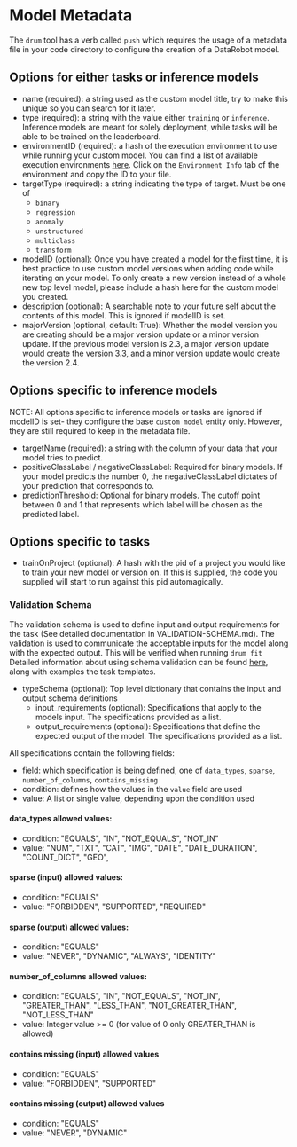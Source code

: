 # Model Metadata
The `drum` tool has a verb called `push` which requires the usage of a metadata file in your 
code directory to configure the creation of a DataRobot model. 
## Options for either tasks or inference models
* name (required): a string used as the custom model title, try to make this unique so you can search for it 
    later.
* type (required): a string with the value either `training` or `inference`. Inference models are meant for
solely deployment, while tasks will be able to be trained on the leaderboard. 
* environmentID (required): a hash of the execution environment to use while running your custom model. 
    You can find a list of available execution environments [here](https://app.datarobot.com/model-registry/custom-environments). 
    Click on the `Environment Info` tab of the environment and copy the ID to your file. 
* targetType (required): a string indicating the type of target.  Must be one of 
    - `binary`
    - `regression`
    - `anomaly`
    - `unstructured`
    - `multiclass`
    - `transform`
* modelID (optional): Once you have created a model for the first time, it is best practice to use 
custom model versions when adding code while iterating on your model. To only create a new version
instead of a whole new top level model, please include a hash here for the custom model you created.
* description (optional): A searchable note to your future self about the contents of this model. This is 
ignored if modelID is set. 
* majorVersion (optional, default: True): Whether the model version you are creating should be a 
major version update or a minor version update. If the previous model version is 2.3, a major version 
update would create the version 3.3, and a minor version update would create the version 2.4. 

## Options specific to inference models
NOTE: All options specific to inference models or tasks are ignored if modelID is set- they
configure the base `custom model` entity only. However, they are still required to keep in the
metadata file.
* targetName (required): a string with the column of your data that your model tries to predict. 
* positiveClassLabel / negativeClassLabel: Required for binary models. If your model predicts the 
 number 0, the negativeClassLabel dictates of your prediction that corresponds to. 
* predictionThreshold: Optional for binary models. The cutoff point between 0 and 1 that represents
which label will be chosen as the predicted label. 

## Options specific to tasks
* trainOnProject (optional): A hash with the pid of a project you would like to train your new model or version 
on. If this is supplied, the code you supplied will start to run against this pid automagically. 

### Validation Schema
The validation schema is used to define input and output requirements for the task (See detailed documentation in VALIDATION-SCHEMA.md).  The validation is used to
communicate the acceptable inputs for the model along with the expected output.  This will be verified when running `drum fit`
Detailed information about using schema validation can be found [here](#VALIDATION-SCHEMA.md), along with examples the task templates.
* typeSchema (optional): Top level dictionary that contains the input and output schema definitions
  * input_requirements (optional):  Specifications that apply to the models input.  The specifications provided as a list.
  * output_requirements (optional): Specifications that define the expected output of the model. The specifications provided as a list.
    
All specifications contain the following fields:
* field: which specification is being defined, one of `data_types`, `sparse`, `number_of_columns`, `contains_missing`
* condition: defines how the values in the `value` field are used
* value: A list or single value, depending upon the condition used

#### data_types allowed values:
- condition: "EQUALS", "IN", "NOT_EQUALS", "NOT_IN"
- value: "NUM", "TXT", "CAT", "IMG", "DATE", "DATE_DURATION", "COUNT_DICT", "GEO",

#### sparse (input) allowed values:
- condition: "EQUALS"
- value: "FORBIDDEN", "SUPPORTED", "REQUIRED"

#### sparse (output) allowed values:
- condition: "EQUALS"
- value: "NEVER", "DYNAMIC", "ALWAYS", "IDENTITY"

#### number_of_columns allowed values:
- condition: "EQUALS", "IN", "NOT_EQUALS", "NOT_IN", "GREATER_THAN", "LESS_THAN", "NOT_GREATER_THAN", "NOT_LESS_THAN"
- value: Integer value >= 0 (for value of 0 only GREATER_THAN is allowed)
   
#### contains missing (input) allowed values
- condition: "EQUALS"
- value: "FORBIDDEN", "SUPPORTED"

#### contains missing (output) allowed values
- condition: "EQUALS"
- value: "NEVER", "DYNAMIC"